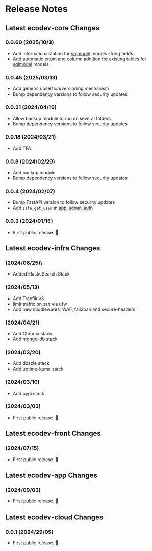 # Release Notes

## Latest ecodev-core Changes

### 0.0.60 (2025/10/3)

- Add internationalization for [sqlmodel](http://sqlmodel.tiangolo.com/) models string fields
- Add automatic enum and column addition for existing tables for [sqlmodel](http://sqlmodel.tiangolo.com/) models.

### 0.0.45 (2025/03/13)

- Add generic upsertion/versioning mechanism
- Bump dependency versions to follow security updates

### 0.0.21 (2024/04/10)

- Allow backup module to run on several folders
- Bump dependency versions to follow security updates

### 0.0.18 (2024/03/21)

- Add TFA

### 0.0.8 (2024/02/29)

- Add backup module
- Bump dependency versions to follow security updates

### 0.0.4 (2024/02/07)

- Bump FastAPI version to follow security updates
- Add `safe_get_user` in [app_admin_auth](libraries/core/authentication/app_admin_auth.md#other-available-methodsclasses)

### 0.0.3 (2024/01/16)

* First public release. 🎉


## Latest ecodev-infra Changes

### (2024/06/25)\
- Added ElasticSearch Stack

### (2024/05/13)

- Add Traefik v3
- limit traffic on ssh via ufw
- Add new middlewares: WAF, fail2ban and secure-headers  

### (2024/04/21)

- Add Chroma stack
- Add mongo-db stack

### (2024/03/20)

- Add dozzle stack
- Add uptime-kuma stack

### (2024/03/10)

- Add pypi stack

### (2024/03/03)

* First public release. 🎉

## Latest ecodev-front Changes

### (2024/07/15)

* First public release. 🎉

## Latest ecodev-app Changes

### (2024/09/03)

* First public release. 🎉

## Latest ecodev-cloud Changes

### 0.0.1 (2024/29/05)

* First public release. 🎉